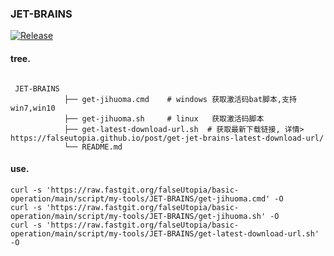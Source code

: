 ### JET-BRAINS

<a href="https://github.com/falseUtopia/basic-operation"><img alt="Release" src="https://img.shields.io/badge/license-BSD-black.svg"></a>

#### tree.
```shell

 JET-BRAINS
            ├── get-jihuoma.cmd    # windows 获取激活码bat脚本,支持win7,win10
            ├── get-jihuoma.sh     # linux   获取激活码脚本
            ├── get-latest-download-url.sh  # 获取最新下载链接, 详情> https://falseutopia.github.io/post/get-jet-brains-latest-download-url/
            └── README.md

```

#### use.

```shell
curl -s 'https://raw.fastgit.org/falseUtopia/basic-operation/main/script/my-tools/JET-BRAINS/get-jihuoma.cmd' -O
curl -s 'https://raw.fastgit.org/falseUtopia/basic-operation/main/script/my-tools/JET-BRAINS/get-jihuoma.sh' -O
curl -s 'https://raw.fastgit.org/falseUtopia/basic-operation/main/script/my-tools/JET-BRAINS/get-latest-download-url.sh' -O
```


